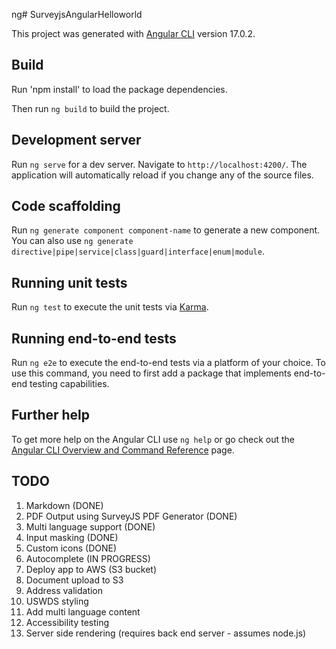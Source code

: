 ng# SurveyjsAngularHelloworld

This project was generated with [Angular CLI](https://github.com/angular/angular-cli) version 17.0.2.


## Build

Run 'npm install' to load the package dependencies.

Then run `ng build` to build the project. 

## Development server

Run `ng serve` for a dev server. Navigate to `http://localhost:4200/`. The application will automatically reload if you change any of the source files.

## Code scaffolding

Run `ng generate component component-name` to generate a new component. You can also use `ng generate directive|pipe|service|class|guard|interface|enum|module`.


## Running unit tests

Run `ng test` to execute the unit tests via [Karma](https://karma-runner.github.io).

## Running end-to-end tests

Run `ng e2e` to execute the end-to-end tests via a platform of your choice. To use this command, you need to first add a package that implements end-to-end testing capabilities.

## Further help

To get more help on the Angular CLI use `ng help` or go check out the [Angular CLI Overview and Command Reference](https://angular.io/cli) page.

## TODO

1. Markdown (DONE)
1. PDF Output using SurveyJS PDF Generator (DONE)
1. Multi language support (DONE)
1. Input masking (DONE)
1. Custom icons (DONE)
1. Autocomplete (IN PROGRESS)
1. Deploy app to AWS (S3 bucket)
1. Document upload to S3
1. Address validation
1. USWDS styling
1. Add multi language content
1. Accessibility testing
1. Server side rendering (requires back end server - assumes node.js)
